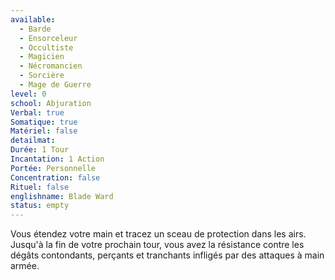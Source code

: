 ```yaml
---
available:
  - Barde
  - Ensorceleur
  - Occultiste
  - Magicien
  - Nécromancien
  - Sorcière
  - Mage de Guerre
level: 0
school: Abjuration
Verbal: true
Somatique: true
Matériel: false
detailmat:
Durée: 1 Tour
Incantation: 1 Action
Portée: Personnelle
Concentration: false
Rituel: false
englishname: Blade Ward
status: empty
---
```

Vous étendez votre main et tracez un sceau de protection dans les airs. Jusqu'à la fin de votre prochain tour, vous avez la résistance contre les dégâts contondants, perçants et tranchants infligés par des attaques à main armée.
